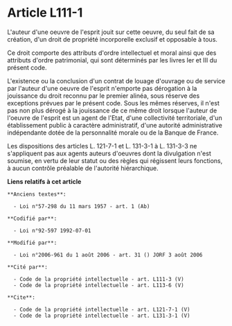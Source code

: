 # Article L111-1

L'auteur d'une oeuvre de l'esprit jouit sur cette oeuvre, du seul fait de sa création, d'un droit de propriété incorporelle
exclusif et opposable à tous. 

Ce droit comporte des attributs d'ordre intellectuel et moral ainsi que des attributs d'ordre patrimonial, qui sont
déterminés par les livres Ier et III du présent code. 

L'existence ou la conclusion d'un contrat de louage d'ouvrage ou de service par l'auteur d'une oeuvre de l'esprit n'emporte
pas dérogation à la jouissance du droit reconnu par le premier alinéa, sous réserve des exceptions prévues par le présent
code. Sous les mêmes réserves, il n'est pas non plus dérogé à la jouissance de ce même droit lorsque l'auteur de l'oeuvre de
l'esprit est un agent de l'Etat, d'une collectivité territoriale, d'un établissement public à caractère administratif, d'une
autorité administrative indépendante dotée de la personnalité morale ou de la Banque de France. 

Les dispositions des articles L. 121-7-1 et L. 131-3-1 à L. 131-3-3 ne s'appliquent pas aux agents auteurs d'oeuvres dont la
divulgation n'est soumise, en vertu de leur statut ou des règles qui régissent leurs fonctions, à aucun contrôle préalable de
l'autorité hiérarchique.

**Liens relatifs à cet article**

	**Anciens textes**:

	  - Loi n°57-298 du 11 mars 1957 - art. 1 (Ab)

	**Codifié par**:

	  - Loi n°92-597 1992-07-01

	**Modifié par**:

	  - Loi n°2006-961 du 1 août 2006 - art. 31 () JORF 3 août 2006

	**Cité par**:

	  - Code de la propriété intellectuelle - art. L111-3 (V)
	  - Code de la propriété intellectuelle - art. L113-6 (V)

	**Cite**:

	  - Code de la propriété intellectuelle - art. L121-7-1 (V)
	  - Code de la propriété intellectuelle - art. L131-3-1 (V)
